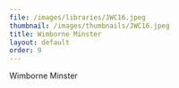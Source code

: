 ```yaml
---
file: /images/libraries/JWC16.jpeg
thumbnail: /images/thumbnails/JWC16.jpeg
title: Wimborne Minster
layout: default
order: 9
---
```

Wimborne Minster

